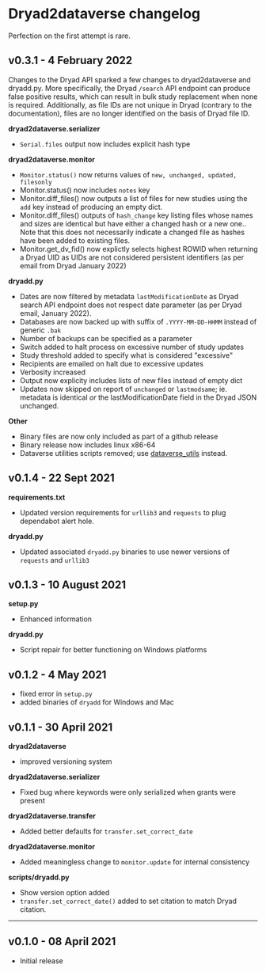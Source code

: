 # Dryad2dataverse changelog

Perfection on the first attempt is rare.

## v0.3.1 - 4 February 2022

Changes to the Dryad API sparked a few changes to dryad2dataverse and dryadd.py. More specifically, the Dryad `/search` API endpoint can produce false positive results, which can result in bulk study replacement when none is required. Additionally, as file IDs are not unique in Dryad (contrary to the documentation), files are no longer identified on the basis of Dryad file ID.

**dryad2dataverse.serializer**

* `Serial.files` output now includes explicit hash type

**dryad2dataverse.monitor**

* `Monitor.status()` now returns values of `new, unchanged, updated, filesonly`
*  Monitor.status() now includes `notes` key
*  Monitor.diff\_files() now outputs a list of files for new studies using the `add` key instead of producing an empty dict.
*  Monitor.diff\_files() outputs of `hash_change` key listing files whose names and sizes are identical but have either a changed hash or a new one.. Note that this does not necessarily indicate a changed file as hashes have been added to existing files.
*  Monitor.get\_dv\_fid() now explictly selects highest ROWID when returning a Dryad UID as UIDs are not considered persistent identifiers (as per email from Dryad January 2022)

**dryadd.py**

* Dates are now filtered by metadata `lastModificationDate` as Dryad search API endpoint does not respect date parameter (as per Dryad email, January 2022). 
* Databases are now backed up with suffix of `.YYYY-MM-DD-HHMM` instead of generic `.bak`
* Number of backups can be specified as a parameter
* Switch added to halt process on excessive number of study updates
* Study threshold added to specify what is considered "excessive"
* Recipients are emailed on halt due to excessive updates
* Verbosity increased
* Output now explicity includes lists of new files instead of empty dict
* Updates now skipped on report of `unchanged` or `lastmodsame`; ie. metadata is identical *or* the lastModificationDate field in the Dryad JSON unchanged.

**Other**

* Binary files are now only included as part of a github release
* Binary release now includes linux x86-64
* Dataverse utilities scripts removed; use [dataverse_utils](https://github.com/ubc-library-rc/dataverse_utils) instead.

## v0.1.4 - 22 Sept 2021

**requirements.txt**

* Updated version requirements for `urllib3` and `requests` to plug dependabot alert hole.

**dryadd.py**

* Updated associated `dryadd.py` binaries to use newer versions of `requests` and `urllib3`

## v0.1.3 - 10 August 2021

**setup.py**

* Enhanced information

**dryadd.py**

* Script repair for better functioning on Windows platforms

## v0.1.2 - 4 May 2021

* fixed error in `setup.py`
* added binaries of `dryadd` for Windows and Mac

## v0.1.1 - 30 April 2021

**dryad2dataverse**

* improved versioning system

**dryad2dataverse.serializer**

* Fixed bug where keywords were only serialized when grants were present

**dryad2dataverse.transfer**

* Added better defaults for `transfer.set_correct_date`

**dryad2dataverse.monitor**

* Added meaningless change to `monitor.update` for internal consistency

**scripts/dryadd.py**

* Show version option added
* `transfer.set_correct_date()` added to set citation to match Dryad citation.

---

## v0.1.0 - 08 April 2021

* Initial release

